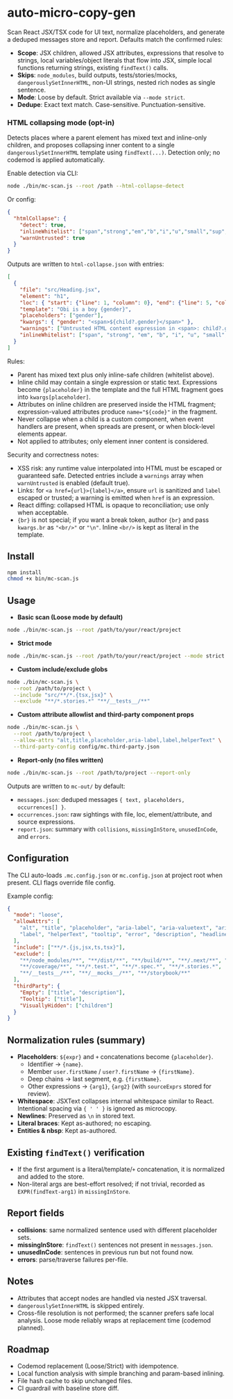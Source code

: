 # auto-micro-copy-gen

Scan React JSX/TSX code for UI text, normalize placeholders, and generate a deduped messages store and report. Defaults match the confirmed rules:

- **Scope**: JSX children, allowed JSX attributes, expressions that resolve to strings, local variables/object literals that flow into JSX, simple local functions returning strings, existing `findText()` calls.
- **Skips**: `node_modules`, build outputs, tests/stories/mocks, `dangerouslySetInnerHTML`, non-UI strings, nested rich nodes as single sentence.
- **Mode**: Loose by default. Strict available via `--mode strict`.
- **Dedupe**: Exact text match. Case-sensitive. Punctuation-sensitive.

### HTML collapsing mode (opt-in)

Detects places where a parent element has mixed text and inline-only children, and proposes collapsing inner content to a single `dangerouslySetInnerHTML` template using `findText(...)`. Detection only; no codemod is applied automatically.

Enable detection via CLI:

```bash
node ./bin/mc-scan.js --root /path --html-collapse-detect
```

Or config:

```json
{
  "htmlCollapse": {
    "detect": true,
    "inlineWhitelist": ["span","strong","em","b","i","u","small","sup","sub","code","kbd","samp","mark","abbr","time","br","wbr","a"],
    "warnUntrusted": true
  }
}
```

Outputs are written to `html-collapse.json` with entries:

```json
[
  {
    "file": "src/Heading.jsx",
    "element": "h1",
    "loc": { "start": {"line": 1, "column": 0}, "end": {"line": 5, "column": 4} },
    "template": "Obi is a boy {gender}",
    "placeholders": ["gender"],
    "kwargs": { "gender": "<span>${child?.gender}</span>" },
    "warnings": ["Untrusted HTML content expression in <span>: child?.gender"],
    "inlineWhitelist": ["span", "strong", "em", "b", "i", "u", "small", "sup", "sub", "code", "kbd", "samp", "mark", "abbr", "time", "br", "wbr", "a"]
  }
]
```

Rules:

- Parent has mixed text plus only inline-safe children (whitelist above).
- Inline child may contain a single expression or static text. Expressions become `{placeholder}` in the template and the full HTML fragment goes into `kwargs[placeholder]`.
- Attributes on inline children are preserved inside the HTML fragment; expression-valued attributes produce `name="${code}"` in the fragment.
- Never collapse when a child is a custom component, when event handlers are present, when spreads are present, or when block-level elements appear.
- Not applied to attributes; only element inner content is considered.

Security and correctness notes:

- XSS risk: any runtime value interpolated into HTML must be escaped or guaranteed safe. Detected entries include a `warnings` array when `warnUntrusted` is enabled (default true).
- Links: for `<a href={url}>{label}</a>`, ensure `url` is sanitized and `label` escaped or trusted; a warning is emitted when `href` is an expression.
- React diffing: collapsed HTML is opaque to reconciliation; use only when acceptable.
- `{br}` is not special; if you want a break token, author `{br}` and pass `kwargs.br` as `"<br/>"` or `"\n"`. Inline `<br/>` is kept as literal in the template.

## Install

```bash
npm install
chmod +x bin/mc-scan.js
```

## Usage

- **Basic scan (Loose mode by default)**

```bash
node ./bin/mc-scan.js --root /path/to/your/react/project
```

- **Strict mode**

```bash
node ./bin/mc-scan.js --root /path/to/your/react/project --mode strict
```

- **Custom include/exclude globs**

```bash
node ./bin/mc-scan.js \
  --root /path/to/project \
  --include "src/**/*.{tsx,jsx}" \
  --exclude "**/*.stories.*" "**/__tests__/**"
```

- **Custom attribute allowlist and third-party component props**

```bash
node ./bin/mc-scan.js \
  --root /path/to/project \
  --allow-attrs "alt,title,placeholder,aria-label,label,helperText" \
  --third-party-config config/mc.third-party.json
```

- **Report-only (no files written)**

```bash
node ./bin/mc-scan.js --root /path/to/project --report-only
```

Outputs are written to `mc-out/` by default:

- `messages.json`: deduped messages `{ text, placeholders, occurrences[] }`.
- `occurrences.json`: raw sightings with file, loc, element/attribute, and source expressions.
- `report.json`: summary with `collisions`, `missingInStore`, `unusedInCode`, and `errors`.

## Configuration

The CLI auto-loads `.mc.config.json` or `mc.config.json` at project root when present. CLI flags override file config.

Example config:

```json
{
  "mode": "loose",
  "allowAttrs": [
    "alt", "title", "placeholder", "aria-label", "aria-valuetext", "aria-description",
    "label", "helperText", "tooltip", "error", "description", "headline", "subtitle"
  ],
  "include": ["**/*.{js,jsx,ts,tsx}"],
  "exclude": [
    "**/node_modules/**", "**/dist/**", "**/build/**", "**/.next/**", "**/out/**",
    "**/coverage/**", "**/*.test.*", "**/*.spec.*", "**/*.stories.*",
    "**/__tests__/**", "**/__mocks__/**", "**/storybook/**"
  ],
  "thirdParty": {
    "Empty": ["title", "description"],
    "Tooltip": ["title"],
    "VisuallyHidden": ["children"]
  }
}
```

## Normalization rules (summary)

- **Placeholders**: `${expr}` and `+` concatenations become `{placeholder}`.
  - Identifier → `{name}`.
  - Member `user.firstName` / `user?.firstName` → `{firstName}`.
  - Deep chains → last segment, e.g. `{firstName}`.
  - Other expressions → `{arg1}`, `{arg2}` (with `sourceExprs` stored for review).
- **Whitespace**: JSXText collapses internal whitespace similar to React. Intentional spacing via `{ ' ' }` is ignored as microcopy.
- **Newlines**: Preserved as `\n` in stored text.
- **Literal braces**: Kept as-authored; no escaping.
- **Entities & nbsp**: Kept as-authored.

## Existing `findText()` verification

- If the first argument is a literal/template/`+` concatenation, it is normalized and added to the store.
- Non-literal args are best-effort resolved; if not trivial, recorded as `EXPR(findText-arg1)` in `missingInStore`.

## Report fields

- **collisions**: same normalized sentence used with different placeholder sets.
- **missingInStore**: `findText()` sentences not present in `messages.json`.
- **unusedInCode**: sentences in previous run but not found now.
- **errors**: parse/traverse failures per-file.

## Notes

- Attributes that accept nodes are handled via nested JSX traversal.
- `dangerouslySetInnerHTML` is skipped entirely.
- Cross-file resolution is not performed; the scanner prefers safe local analysis. Loose mode reliably wraps at replacement time (codemod planned).

## Roadmap

- Codemod replacement (Loose/Strict) with idempotence.
- Local function analysis with simple branching and param-based inlining.
- File hash cache to skip unchanged files.
- CI guardrail with baseline store diff.
